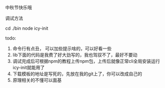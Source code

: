 中秋节快乐哦

调试方法

cd ./bin
node icy-init

todo:
1. 命令行有点丑， 可以加些提示啥的，可以好看一些
2. lib下面的代码是我费了好大劲写的，我也驾驭不了，最好不要动
3. 调试完成后可根据npm的教程上传npm包，上传后就像正常cli全局安装运行 icy-init就能用了
4. 下载模板的地址是写死的，先放在我的git上了，你可以改成自己的
5. 原理相关的不懂可以面基